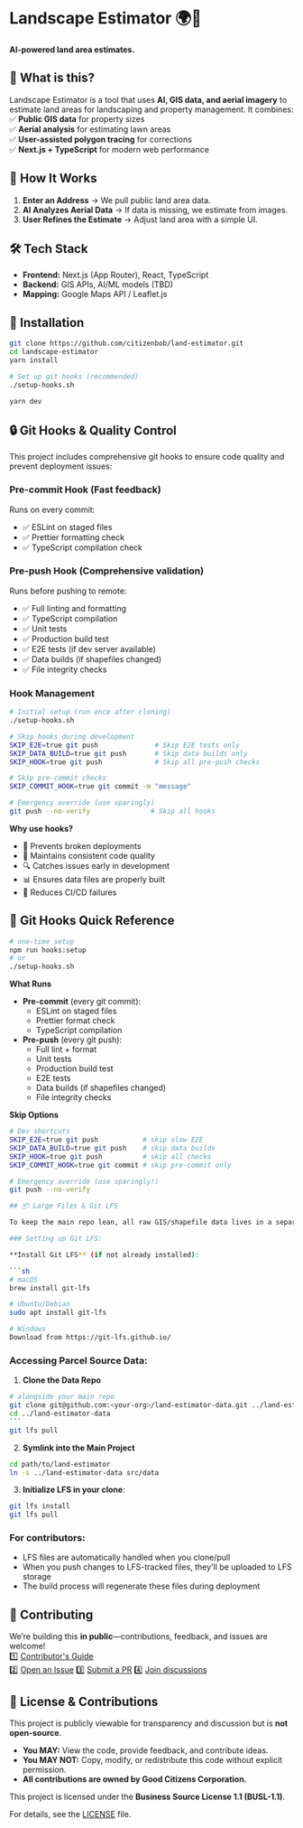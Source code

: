 # Landscape Estimator 🌍🤖

**AI-powered land area estimates.**

## 🚀 What is this?

Landscape Estimator is a tool that uses **AI, GIS data, and aerial imagery** to estimate land areas for landscaping and property management. It combines:  
✅ **Public GIS data** for property sizes  
✅ **Aerial analysis** for estimating lawn areas  
✅ **User-assisted polygon tracing** for corrections  
✅ **Next.js + TypeScript** for modern web performance

## 🔧 How It Works

1. **Enter an Address** → We pull public land area data.
2. **AI Analyzes Aerial Data** → If data is missing, we estimate from images.
3. **User Refines the Estimate** → Adjust land area with a simple UI.

## 🛠 Tech Stack

- **Frontend:** Next.js (App Router), React, TypeScript
- **Backend:** GIS APIs, AI/ML models (TBD)
- **Mapping:** Google Maps API / Leaflet.js

## 🔽 Installation

```sh
git clone https://github.com/citizenbob/land-estimator.git
cd landscape-estimator
yarn install

# Set up git hooks (recommended)
./setup-hooks.sh

yarn dev
```

## 🔒 Git Hooks & Quality Control

This project includes comprehensive git hooks to ensure code quality and prevent deployment issues:

### Pre-commit Hook (Fast feedback)

Runs on every commit:

- ✅ ESLint on staged files
- ✅ Prettier formatting check
- ✅ TypeScript compilation check

### Pre-push Hook (Comprehensive validation)

Runs before pushing to remote:

- ✅ Full linting and formatting
- ✅ TypeScript compilation
- ✅ Unit tests
- ✅ Production build test
- ✅ E2E tests (if dev server available)
- ✅ Data builds (if shapefiles changed)
- ✅ File integrity checks

### Hook Management

```sh
# Initial setup (run once after cloning)
./setup-hooks.sh

# Skip hooks during development
SKIP_E2E=true git push              # Skip E2E tests only
SKIP_DATA_BUILD=true git push       # Skip data builds only
SKIP_HOOK=true git push             # Skip all pre-push checks

# Skip pre-commit checks
SKIP_COMMIT_HOOK=true git commit -m "message"

# Emergency override (use sparingly)
git push --no-verify               # Skip all hooks
```

**Why use hooks?**

- 🚫 Prevents broken deployments
- 🧹 Maintains consistent code quality
- 🔍 Catches issues early in development
- 📊 Ensures data files are properly built
- 🎯 Reduces CI/CD failures

## 🐙 Git Hooks Quick Reference

```bash
# one-time setup
npm run hooks:setup
# or
./setup-hooks.sh
```

**What Runs**

- **Pre-commit** (every git commit):
  - ESLint on staged files
  - Prettier format check
  - TypeScript compilation
- **Pre-push** (every git push):
  - Full lint + format
  - Unit tests
  - Production build test
  - E2E tests
  - Data builds (if shapefiles changed)
  - File integrity checks

**Skip Options**

````bash
# Dev shortcuts
SKIP_E2E=true git push           # skip slow E2E
SKIP_DATA_BUILD=true git push    # skip data builds
SKIP_HOOK=true git push          # skip all checks
SKIP_COMMIT_HOOK=true git commit # skip pre-commit only

# Emergency override (use sparingly!)
git push --no-verify

## 📦 Large Files & Git LFS

To keep the main repo lean, all raw GIS/shapefile data lives in a separate Git LFS–backed repo, which you symlink into `src/data`. The main repo’s `.gitignore` excludes `src/data`, so you never accidentally commit huge raw files.

### Setting up Git LFS:

**Install Git LFS** (if not already installed):

```sh
# macOS
brew install git-lfs

# Ubuntu/Debian
sudo apt install git-lfs

# Windows
Download from https://git-lfs.github.io/
````

### Accessing Parcel Source Data:

1. **Clone the Data Repo**

````bash
# alongside your main repo
git clone git@github.com:<your-org>/land-estimator-data.git ../land-estimator-data
cd ../land-estimator-data
```
git lfs pull
````

2. **Symlink into the Main Project**

```bash
cd path/to/land-estimator
ln -s ../land-estimator-data src/data
```

3. **Initialize LFS in your clone**:

```sh
git lfs install
git lfs pull
```

### For contributors:

- LFS files are automatically handled when you clone/pull
- When you push changes to LFS-tracked files, they'll be uploaded to LFS storage
- The build process will regenerate these files during deployment

## 🤝 Contributing

We’re building this **in public**—contributions, feedback, and issues are welcome!  
1️⃣ [Contributor's Guide](./CONTRIBUTING.md)  
2️⃣ [Open an Issue](https://github.com/citizenbob/land-estimator/issues/new)
3️⃣ [Submit a PR](https://github.com/citizenbob/land-estimator/pulls)
4️⃣ [Join discussions](https://github.com/citizenbob/land-estimator/discussions)

## 📜 License & Contributions

This project is publicly viewable for transparency and discussion but is **not open-source**.

- **You MAY:** View the code, provide feedback, and contribute ideas.
- **You MAY NOT:** Copy, modify, or redistribute this code without explicit permission.
- **All contributions are owned by Good Citizens Corporation.**

This project is licensed under the **Business Source License 1.1 (BUSL-1.1)**.

For details, see the [LICENSE](./LICENSE) file.
